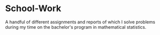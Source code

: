 # School-Work
A handful of different assignments and reports of which I solve problems during my time on the bachelor's program in mathematical statistics.
